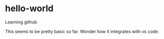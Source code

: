 # hello-world
Learning github

This seems to be pretty basic so far. Wonder how it integrates with vs code.
